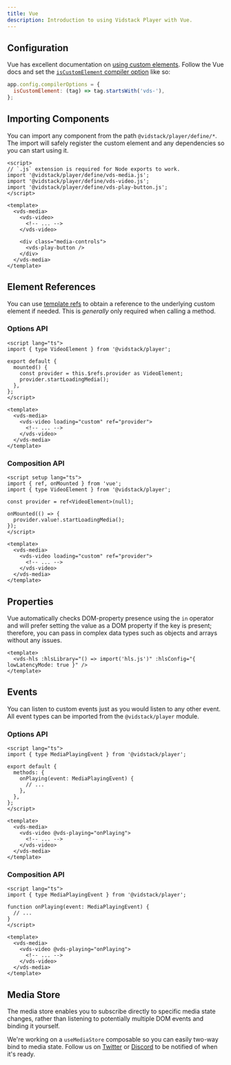 ```yaml
---
title: Vue
description: Introduction to using Vidstack Player with Vue.
---
```


## Configuration

Vue has excellent documentation on
[using custom elements](https://vuejs.org/guide/extras/web-components.html#using-custom-elements-in-vue).
Follow the Vue docs and set the
[`isCustomElement` compiler option](https://vuejs.org/api/application.html#app-compileroptions-iscustomelement)
like so:

```js copyHighlight{2}
app.config.compilerOptions = {
  isCustomElement: (tag) => tag.startsWith('vds-'),
};
```

## Importing Components

You can import any component from the path `@vidstack/player/define/*`. The import will safely
register the custom element and any dependencies so you can start using it.

```vue title=MyPlayer.vue|copy
<script>
// `.js` extension is required for Node exports to work.
import '@vidstack/player/define/vds-media.js';
import '@vidstack/player/define/vds-video.js';
import '@vidstack/player/define/vds-play-button.js';
</script>

<template>
  <vds-media>
    <vds-video>
      <!-- ... -->
    </vds-video>

    <div class="media-controls">
      <vds-play-button />
    </div>
  </vds-media>
</template>
```

## Element References

You can use [template refs](https://vuejs.org/guide/essentials/template-refs.html) to obtain a
reference to the underlying custom element if needed. This is _generally_ only required when
calling a method.

### Options API

```vue copy
<script lang="ts">
import { type VideoElement } from '@vidstack/player';

export default {
  mounted() {
    const provider = this.$refs.provider as VideoElement;
    provider.startLoadingMedia();
  },
};
</script>

<template>
  <vds-media>
    <vds-video loading="custom" ref="provider">
      <!-- ... -->
    </vds-video>
  </vds-media>
</template>
```

### Composition API

```vue copy
<script setup lang="ts">
import { ref, onMounted } from 'vue';
import { type VideoElement } from '@vidstack/player';

const provider = ref<VideoElement>(null);

onMounted(() => {
  provider.value!.startLoadingMedia();
});
</script>

<template>
  <vds-media>
    <vds-video loading="custom" ref="provider">
      <!-- ... -->
    </vds-video>
  </vds-media>
</template>
```

## Properties

Vue automatically checks DOM-property presence using the `in` operator and will prefer setting
the value as a DOM property if the key is present; therefore, you can pass in complex data types
such as objects and arrays without any issues.

```vue
<template>
  <vds-hls :hlsLibrary="() => import('hls.js')" :hlsConfig="{ lowLatencyMode: true }" />
</template>
```

## Events

You can listen to custom events just as you would listen to any other event. All event types
can be imported from the `@vidstack/player` module.

### Options API

```vue copy
<script lang="ts">
import { type MediaPlayingEvent } from '@vidstack/player';

export default {
  methods: {
    onPlaying(event: MediaPlayingEvent) {
      // ...
    },
  },
};
</script>

<template>
  <vds-media>
    <vds-video @vds-playing="onPlaying">
      <!-- ... -->
    </vds-video>
  </vds-media>
</template>
```

### Composition API

```vue copy
<script lang="ts">
import { type MediaPlayingEvent } from '@vidstack/player';

function onPlaying(event: MediaPlayingEvent) {
  // ...
}
</script>

<template>
  <vds-media>
    <vds-video @vds-playing="onPlaying">
      <!-- ... -->
    </vds-video>
  </vds-media>
</template>
```

## Media Store

The media store enables you to subscribe directly to specific media state changes, rather than
listening to potentially multiple DOM events and binding it yourself.

We're working on a `useMediaStore` composable so you can easily two-way bind to media state. Follow
us on [Twitter](https://twitter.com/vidstackjs?lang=en) or [Discord](https://discord.com/invite/7RGU7wvsu9)
to be notified of when it's ready.
